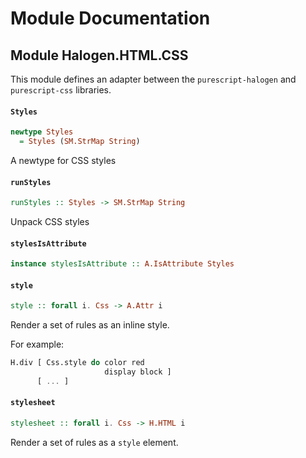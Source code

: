 # Module Documentation

## Module Halogen.HTML.CSS


This module defines an adapter between the `purescript-halogen` and `purescript-css` libraries.

#### `Styles`

``` purescript
newtype Styles
  = Styles (SM.StrMap String)
```

A newtype for CSS styles

#### `runStyles`

``` purescript
runStyles :: Styles -> SM.StrMap String
```

Unpack CSS styles

#### `stylesIsAttribute`

``` purescript
instance stylesIsAttribute :: A.IsAttribute Styles
```


#### `style`

``` purescript
style :: forall i. Css -> A.Attr i
```

Render a set of rules as an inline style.

For example:

```purescript
H.div [ Css.style do color red
                     display block ]
      [ ... ]
```

#### `stylesheet`

``` purescript
stylesheet :: forall i. Css -> H.HTML i
```

Render a set of rules as a `style` element.



